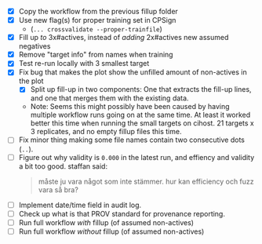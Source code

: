 - [x] Copy the workflow from the previous fillup folder
- [x] Use new flag(s) for proper training set in CPSign
  - (`... crossvalidate --proper-trainfile`)
- [x] Fill up *to* 3x#actives, instead of *adding* 2x#actives new assumed negatives
- [x] Remove "target info" from names when training
- [x] Test re-run locally with 3 smallest target
- [x] Fix bug that makes the plot show the unfilled amount of non-actives in the plot
  - [x] Split up fill-up in two components: One that extracts the fill-up
    lines, and one that merges them with the existing data.
  - Note: Seems this might possibly have been caused by having multiple
    workflow runs going on at the same time. At least it worked better this
    time when running the small targets on cihost. 21 targets x 3 replicates,
    and no empty fillup files this time.
- [ ] Fix minor thing making some file names contain two consecutive dots (`..`).
- [ ] Figure out why validity is `0.000` in the latest run, and effiency and
  validity a bit too good.
  staffan said:
  > måste ju vara något som inte stämmer. hur kan efficiency och fuzz vara
  > så bra?
- [ ] Implement date/time field in audit log.
- [ ] Check up what is that PROV standard for provenance reporting.
- [ ] Run full workflow *with* fillup (of assumed non-actives)
- [ ] Run full workflow *without* fillup (of assumed non-actives)
